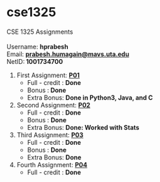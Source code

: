 # cse1325
CSE 1325 Assignments<br/><br/>
Username: <strong>hprabesh</strong><br/>
Email: <strong>prabesh.humagain@mavs.uta.edu</strong><br/>
NetID:<strong> 1001734700</strong><br/>



<ol>
  <li>
    First Assignment: <strong><a href="https://github.com/hprabesh/cse1325/tree/master/P01/">P01</a></strong>
    <ul><li>Full - credit : <strong>Done</strong></li>
      <li>Bonus :<strong> Done</strong></li>
      <li>Extra Bonus: <strong>Done in Python3, Java, and C</strong></li>
    </ul>
  </li>
  <li>
    Second Assignment: <strong><a href="https://github.com/hprabesh/cse1325/tree/master/P02">P02</a></strong>
    <ul>
      <li>Full - credit : <Strong>Done</strong></li>
      <li>Bonus : <strong>Done</strong></li>
      <li>Extra Bonus: <strong>Done: Worked with Stats</strong></li>
    </ul>
  </li>
    <li>
    Third Assignment: <strong><a href="https://github.com/hprabesh/cse1325/tree/master/P03">P03</a></strong>
    <ul>
      <li>Full - credit : <Strong>Done</strong></li>
      <li>Bonus : <strong>Done</strong></li>
      <li>Extra Bonus: <strong>Done</strong></li>
    </ul>
  </li>
     <li>
    Fourth Assignment: <strong><a href="https://github.com/hprabesh/cse1325/tree/master/P04">P04</a></strong>
    <ul>
      <li>Full - credit : <Strong>Done</strong></li>
    </ul>
  </li>
</ol>
